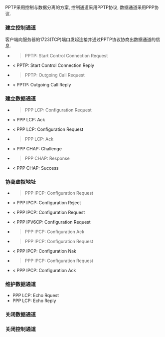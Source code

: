 PPTP采用控制与数据分离的方案, 控制通道采用PPTP协议, 数据通道采用PPP协议.


### 建立控制通道

客户端向服务器的1723(TCP)端口发起连接并通过PPTP协议协商出数据通道的信息.

* > PPTP: Start Control Connection Request
* < PPTP: Start Control Connection Reply
* > PPTP: Outgoing Call Request
* < PPTP: Outgoing Call Reply

### 建立数据通道

* > PPP LCP: Configuration Request
* < PPP LCP: Ack
* < PPP LCP: Configuration Request
* > PPP LCP: Ack

* < PPP CHAP: Challenge
* > PPP CHAP: Response
* < PPP CHAP: Success

### 协商虚拟地址

* > PPP IPCP: Configuration Request
* < PPP IPCP: Configuration Reject
* < PPP IPCP: Configuration Request
* < PPP IPV6CP: Configuration Request
* > PPP IPCP: Configuration Ack

* > PPP IPCP: Configuration Request
* < PPP IPCP: Configuration Nak
* > PPP IPCP: Configuration Request
* < PPP IPCP: Configuration Ack

### 维护数据通道

* PPP LCP: Echo Rquest
* PPP LCP: Echo Reply



### 关闭数据通道

### 关闭控制通道